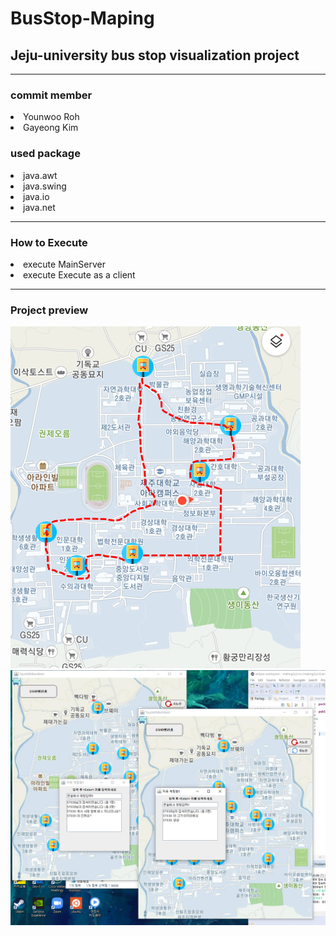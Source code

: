 # BusStop-Maping

<h2>Jeju-university bus stop visualization project</h2>
<hr>
<h3>commit member </h3>
<li>Younwoo Roh</li>
<li>Gayeong Kim</li>
<h3>used package</h4>
<li>java.awt</li>
<li>java.swing</li>
<li>java.io</li>
<li>java.net</li>
<hr>
<h3>How to Execute</h3>
<li>execute MainServer</li>
<li>execute Execute as a client</li>
<hr>
<h3>Project preview</h3>
<img src="./makingGUI/img/project_preview.png" alt="project preview image">
<img src="./makingGUI/img/project_preview2.png" alt="project preview image2">

